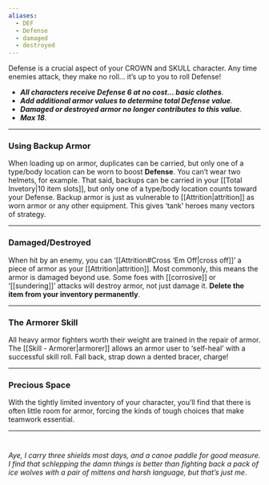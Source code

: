 ```yaml
---
aliases:
  - DEF
  - Defense
  - damaged
  - destroyed
---
```

Defense is a crucial aspect of your CROWN and SKULL character. Any time enemies attack, they make no roll... it’s up to you to roll Defense!

- ***All characters receive Defense 6 at no cost... basic clothes***.
- ***Add additional armor values to determine total Defense value***. 
- ***Damaged or destroyed armor no longer contributes to this value***. 
- ***Max 18***. 


----
### Using Backup Armor
When loading up on armor, duplicates can be carried, but only one of a type/body location can be worn to boost **Defense**. You can’t wear two helmets, for example. 
That said, backups can be carried in your [[Total Invetory|10 item slots]], but only one of a type/body location counts toward your Defense. 
Backup armor is just as vulnerable to [[Attrition|attrition]] as worn armor or any other equipment. This gives ‘tank’ heroes many vectors of strategy.

----
### Damaged/Destroyed
When hit by an enemy, you can ‘[[Attrition#Cross ‘Em Off|cross off]]’ a piece of armor as your [[Attrition|attrition]]. 
Most commonly, this means the armor is damaged beyond use. Some foes with [[corrosive]] or ‘[[sundering]]’ attacks will destroy armor, not just damage it. **Delete the item from your inventory permanently**.

----
### The Armorer Skill
All heavy armor fighters worth their weight are trained in the repair of armor. The [[Skill - Armorer|armorer]] allows an armor user to ‘self-heal’ with a successful skill roll. Fall back, strap down a dented bracer, charge!

----
### Precious Space
With the tightly limited inventory of your character, you’ll find that there is often little room for armor, forcing the kinds of tough choices that make teamwork essential.

----
# 
*Aye, I carry three shields most days, and a canoe paddle for good measure. I find that schlepping the damn things is better than fighting back a pack of ice wolves with a pair of mittens and harsh language, but that’s just me*.
